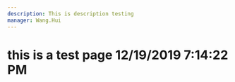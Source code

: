 ```yaml
---
description: This is description testing
manager: Wang.Hui
---
```

# this is a test page 12/19/2019 7:14:22 PM